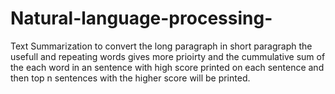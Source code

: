 # Natural-language-processing-
Text Summarization to convert the long paragraph in short paragraph the usefull and repeating words gives more prioirty and the cummulative sum of the each word in an sentence with high score printed on each sentence and then top n sentences with the higher score will be printed.
